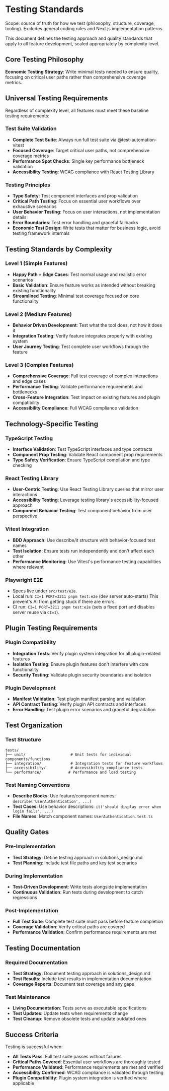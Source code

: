 # Testing Standards

Scope: source of truth for how we test (philosophy, structure, coverage, tooling). Excludes general coding rules and Next.js implementation patterns.

This document defines the testing approach and quality standards that apply to all feature development, scaled appropriately by complexity level.

## Core Testing Philosophy

**Economic Testing Strategy**: Write minimal tests needed to ensure quality, focusing on critical user paths rather than comprehensive coverage metrics.

## Universal Testing Requirements

Regardless of complexity level, all features must meet these baseline testing requirements:

### Test Suite Validation

- **Complete Test Suite**: Always run full test suite via @test-automation-vitest
- **Focused Coverage**: Target critical user paths, not comprehensive coverage metrics
- **Performance Spot Checks**: Single key performance bottleneck validation
- **Accessibility Testing**: WCAG compliance with React Testing Library

### Testing Principles

- **Type Safety**: Test component interfaces and prop validation
- **Critical Path Testing**: Focus on essential user workflows over exhaustive scenarios
- **User Behavior Testing**: Focus on user interactions, not implementation details
- **Error Boundaries**: Test error handling and graceful fallbacks
- **Economic Test Design**: Write tests that matter for business logic, avoid testing framework internals

## Testing Standards by Complexity

### Level 1 (Simple Features)

- **Happy Path + Edge Cases**: Test normal usage and realistic error scenarios
- **Basic Validation**: Ensure feature works as intended without breaking existing functionality
- **Streamlined Testing**: Minimal test coverage focused on core functionality

### Level 2 (Medium Features)

- **Behavior Driven Development**: Test what the tool does, not how it does it
- **Integration Testing**: Verify feature integrates properly with existing system
- **User Journey Testing**: Test complete user workflows through the feature

### Level 3 (Complex Features)

- **Comprehensive Coverage**: Full test coverage of complex interactions and edge cases
- **Performance Testing**: Validate performance requirements and bottlenecks
- **Cross-Feature Integration**: Test impact on existing features and plugin compatibility
- **Accessibility Compliance**: Full WCAG compliance validation

## Technology-Specific Testing

### TypeScript Testing

- **Interface Validation**: Test TypeScript interfaces and type contracts
- **Component Prop Testing**: Validate React component prop requirements
- **Type Safety Verification**: Ensure TypeScript compilation and type checking

### React Testing Library

- **User-Centric Testing**: Use React Testing Library queries that mirror user interactions
- **Accessibility Testing**: Leverage testing library's accessibility-focused approach
- **Component Behavior Testing**: Test component behavior from user perspective

### Vitest Integration

- **BDD Approach**: Use describe/it structure with behavior-focused test names
- **Test Isolation**: Ensure tests run independently and don't affect each other
- **Performance Monitoring**: Use Vitest's performance testing capabilities where relevant

### Playwright E2E

- Specs live under `src/test/e2e`.
- Local run: `CI=1 PORT=3211 pnpm test:e2e` (dev server auto-starts) This prevent's AI from getting stuck if there are errors.
- CI run: `CI=1 PORT=3211 pnpm test:e2e` (sets a fixed port and disables server reuse via `CI=1`).

## Plugin Testing Requirements

### Plugin Compatibility

- **Integration Tests**: Verify plugin system integration for all plugin-related features
- **Isolation Testing**: Ensure plugin features don't interfere with core functionality
- **Security Testing**: Validate plugin security boundaries and isolation

### Plugin Development

- **Manifest Validation**: Test plugin manifest parsing and validation
- **API Contract Testing**: Verify plugin API contracts and interfaces
- **Error Handling**: Test plugin error scenarios and graceful degradation

## Test Organization

### Test Structure

```
tests/
├── unit/                    # Unit tests for individual components/functions
├── integration/             # Integration tests for feature workflows
├── accessibility/           # Accessibility compliance tests
└── performance/            # Performance and load testing
```

### Test Naming Conventions

- **Describe Blocks**: Use feature/component names: `describe('UserAuthentication', ...)`
- **Test Cases**: Use behavior descriptions: `it('should display error when login fails', ...)`
- **File Names**: Match component names: `UserAuthentication.test.ts`

## Quality Gates

### Pre-Implementation

- **Test Strategy**: Define testing approach in solutions_design.md
- **Test Planning**: Include test file paths and key test scenarios

### During Implementation

- **Test-Driven Development**: Write tests alongside implementation
- **Continuous Validation**: Run tests during development to catch regressions

### Post-Implementation

- **Full Test Suite**: Complete test suite must pass before feature completion
- **Coverage Validation**: Verify critical paths are covered
- **Performance Validation**: Confirm performance requirements are met

## Testing Documentation

### Required Documentation

- **Test Strategy**: Document testing approach in solutions_design.md
- **Test Results**: Include test results in implementation documentation
- **Coverage Reports**: Document test coverage and any gaps

### Test Maintenance

- **Living Documentation**: Tests serve as executable specifications
- **Test Updates**: Update tests when requirements change
- **Test Cleanup**: Remove obsolete tests and update outdated ones

## Success Criteria

Testing is successful when:

- **All Tests Pass**: Full test suite passes without failures
- **Critical Paths Covered**: Essential user workflows are thoroughly tested
- **Performance Validated**: Performance requirements are met and verified
- **Accessibility Confirmed**: WCAG compliance is validated through testing
- **Plugin Compatibility**: Plugin system integration is verified where applicable
